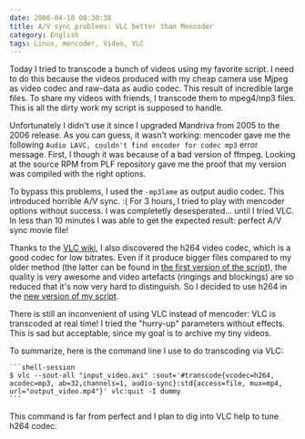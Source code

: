 ```yaml
---
date: 2006-04-10 00:30:38
title: A/V sync problems: VLC better than Mencoder
category: English
tags: Linux, mencoder, Video, VLC
---
```


Today I tried to transcode a bunch of videos using my favorite script. I need
to do this because the videos produced with my cheap camera use Mjpeg as video
codec and raw-data as audio codec. This result of incredible large files. To
share my videos with friends, I transcode them to mpeg4/mp3 files. This is all
the dirty work my script is supposed to handle.

Unfortunately I didn't use it since I upgraded Mandriva from 2005 to the 2006
release. As you can guess, it wasn't working: mencoder gave me the following
`Audio LAVC, couldn't find encoder for codec mp3` error message. First, I
though it was because of a bad version of ffmpeg. Looking at the source RPM
from PLF repository gave me the proof that my version was compiled with the
right options.

To bypass this problems, I used the `-mp3lame` as output audio codec. This
introduced horrible A/V sync. :( For 3 hours, I tried to play with mencoder
options without success. I was completetly desesperated... until I tried VLC.
In less than 10 minutes I was able to get the expected result: perfect A/V sync
movie file!

Thanks to the [VLC wiki](https://wiki.videolan.org/), I also discovered the
h264 video codec, which is a good codec for low bitrates. Even if it produce
bigger files compared to my older method (the latter can be found in [the first
version of the
script](https://github.com/kdeldycke/scripts/blob/master/avi2mp4.py)), the
quality is very awesome and video artefacts (ringings and blockings) are so
reduced that it's now very hard to distinguish. So I decided to use h264 in the
[new version of my
script](https://github.com/kdeldycke/scripts/blob/master/avi2mp4.py).

There is still an inconvenient of using VLC instead of mencoder: VLC is
transcoded at real time! I tried the "hurry-up" parameters without effects.
This is sad but acceptable, since my goal is to archive my tiny videos.

To summarize, here is the command line I use to do transcoding via VLC:

    ```shell-session
    $ vlc --sout-all "input_video.avi" :sout='#transcode{vcodec=h264, acodec=mp3, ab=32,channels=1, audio-sync}:std{access=file, mux=mp4, url="output_video.mp4"}' vlc:quit -I dummy
    ```

This command is far from perfect and I plan to dig into VLC help to tune h264
codec.
